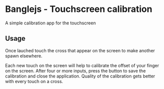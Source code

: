# Banglejs - Touchscreen calibration
A simple calibration app for the touchscreen

## Usage

Once lauched touch the cross that appear on the screen to make
another spawn elsewhere.

Each new touch on the screen will help to calibrate the offset
of your finger on the screen. After four or more inputs, press
the button to save the calibration and close the application. Quality
of the calibration gets better with every touch on a cross.
